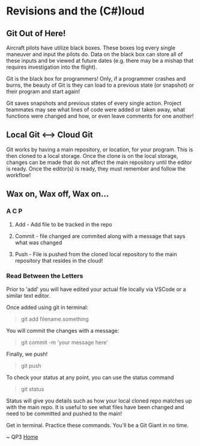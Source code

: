 # Revisions and the (C#)loud

## Git Out of Here!

Aircraft pilots have utilize black boxes.  These boxes log every single maneuver and input the pilots do.  Data on the black box can store all of these inputs and be viewed at future dates (e.g. there may be a mishap that requires investigation into the flight).

Git is the black box for programmers!  Only, if a programmer crashes and burns, the beauty of Git is they can load to a previous state (or snapshot) or their program and start again!  

Git saves snapshots and previous states of every single action.  Project teammates may see what lines of code were added or taken away, what functions were changed and how, or even leave comments for one another!


## Local Git <--> Cloud Git

Git works by having a main repository, or location, for your program.  This is then cloned to a local storage.  Once the clone is on the local storage, changes can be made that do not affect the main repository until the editor is ready.  Once the editor(s) is ready, they must remember and follow the workflow!

## Wax on, Wax off, Wax on...

### A C P 

1. Add - Add file to be tracked in the repo

2. Commit - file changed are commited along with a message that says what was changed

3. Push - File is pushed from the cloned local repository to the main repository that resides in the cloud!

### Read Between the Letters

Prior to 'add' you will have edited your actual file locally via VSCode or a similar text editor.  

Once added using git in terminal:

> git add filename.something

You will commit the changes with a message:

> git commit -m 'your message here'

Finally, we push!

>git push

To check your status at any point, you can use the status command

> git status

Status will give you details such as how your local cloned repo matches up with the main repo.  It is useful to see what files have been changed and need to be committed and pushed to the main!


Get in terminal.  Practice these commands. You'll be a Git Giant in no time. 


~ QP3
[Home](README.md)